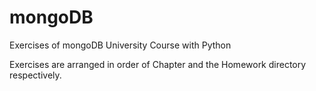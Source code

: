 # mongoDB
Exercises of mongoDB University Course with Python

Exercises are arranged in order of Chapter and the Homework directory respectively.
